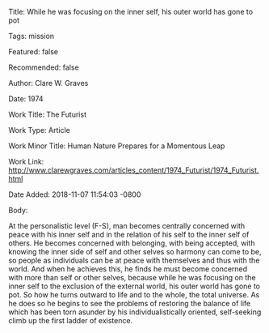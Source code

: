 Title:  While he was focusing on the inner self, his outer world has gone to pot

Tags:   mission

Featured: false

Recommended: false

Author: Clare W. Graves

Date:   1974

Work Title: The Futurist

Work Type: Article

Work Minor Title: Human Nature Prepares for a Momentous Leap

Work Link: http://www.clarewgraves.com/articles_content/1974_Futurist/1974_Futurist.html

Date Added: 2018-11-07 11:54:03 -0800

Body: 

At the personalistic level (F-S), man becomes centrally concerned with peace with his inner self and in the relation of his self to the inner self of others. He becomes concerned with belonging, with being accepted, with knowing the inner side of self and other selves so harmony can come to be, so people as individuals can be at peace with themselves and thus with the world. And when he achieves this, he finds he must become concerned with more than self or other selves, because while he was focusing on the inner self to the exclusion of the external world, his outer world has gone to pot. So how he turns outward to life and to the whole, the total universe. As he does so he begins to see the problems of restoring the balance of life which has been torn asunder by his individualistically oriented, self-seeking climb up the first ladder of existence.

